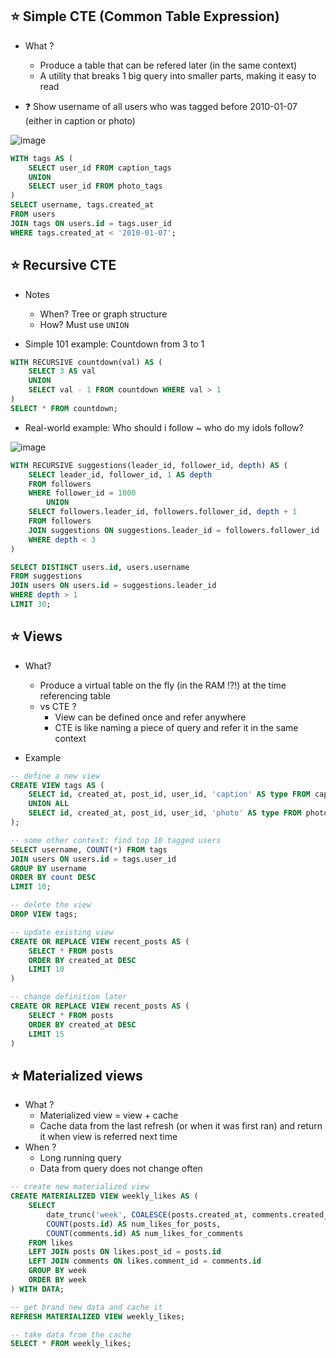 ## :star: Simple CTE (Common Table Expression)
- What ?
  - Produce a table that can be refered later (in the same context)
  - A utility that breaks 1 big query into smaller parts, making it easy to read

- :question: Show username of all users who was tagged before 2010-01-07 (either in caption or photo)

![image](https://user-images.githubusercontent.com/28957748/121802148-56812700-cc65-11eb-8b74-81eff02dcd35.png)

```sql
WITH tags AS (
	SELECT user_id FROM caption_tags
	UNION
	SELECT user_id FROM photo_tags
)
SELECT username, tags.created_at 
FROM users
JOIN tags ON users.id = tags.user_id
WHERE tags.created_at < '2010-01-07';
```

## :star: Recursive CTE
- Notes
  - When? Tree or graph structure
  - How? Must use `UNION`

- Simple 101 example: Countdown from 3 to 1

```sql
WITH RECURSIVE countdown(val) AS (
	SELECT 3 AS val
	UNION
	SELECT val - 1 FROM countdown WHERE val > 1
)
SELECT * FROM countdown;
```

- Real-world example: Who should i follow ~ who do my idols follow?

![image](https://user-images.githubusercontent.com/28957748/121803526-4e78b580-cc6c-11eb-9116-413276b459ff.png)

```sql
WITH RECURSIVE suggestions(leader_id, follower_id, depth) AS (
	SELECT leader_id, follower_id, 1 AS depth 
	FROM followers 
	WHERE follower_id = 1000
		UNION
	SELECT followers.leader_id, followers.follower_id, depth + 1 
	FROM followers 
	JOIN suggestions ON suggestions.leader_id = followers.follower_id
	WHERE depth < 3
)

SELECT DISTINCT users.id, users.username
FROM suggestions
JOIN users ON users.id = suggestions.leader_id 
WHERE depth > 1
LIMIT 30;
```

## :star: Views

- What?
	- Produce a virtual table on the fly (in the RAM !?!) at the time referencing table
	- vs CTE ? 
		- View can be defined once and refer anywhere
		- CTE is like naming a piece of query and refer it in the same context

- Example
```sql
-- define a new view
CREATE VIEW tags AS (
	SELECT id, created_at, post_id, user_id, 'caption' AS type FROM caption_tags
	UNION ALL
	SELECT id, created_at, post_id, user_id, 'photo' AS type FROM photo_tags
);

-- some other context: find top 10 tagged users
SELECT username, COUNT(*) FROM tags
JOIN users ON users.id = tags.user_id
GROUP BY username
ORDER BY count DESC
LIMIT 10;

-- delete the view
DROP VIEW tags;

-- update existing view
CREATE OR REPLACE VIEW recent_posts AS (
	SELECT * FROM posts
	ORDER BY created_at DESC
	LIMIT 10
)

-- change definition later
CREATE OR REPLACE VIEW recent_posts AS (
	SELECT * FROM posts
	ORDER BY created_at DESC
	LIMIT 15
)
```

## :star: Materialized views
- What ?
	-  Materialized view = view + cache
	-  Cache data from the last refresh (or when it was first ran) and return it when view is referred next time
- When ?
	- Long running query
	- Data from query does not change often

```sql
-- create new materialized view
CREATE MATERIALIZED VIEW weekly_likes AS (
	SELECT
		date_trunc('week', COALESCE(posts.created_at, comments.created_at)) AS week,
		COUNT(posts.id) AS num_likes_for_posts,
		COUNT(comments.id) AS num_likes_for_comments
	FROM likes
	LEFT JOIN posts ON likes.post_id = posts.id
	LEFT JOIN comments ON likes.comment_id = comments.id
	GROUP BY week
	ORDER BY week
) WITH DATA;

-- get brand new data and cache it
REFRESH MATERIALIZED VIEW weekly_likes;

-- take data from the cache
SELECT * FROM weekly_likes;
```
